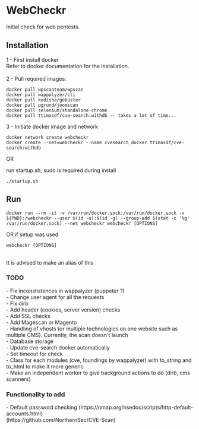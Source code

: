 # WebCheckr
Initial check for web pentests.</br>

<h2>Installation</h2>
1 - First install docker</br>
Refer to docker documentation for the installation.</br>
</br>
2 - Pull required images:</br>

```
docker pull wpscanteam/wpscan
docker pull wappalyzer/cli
docker pull kodisha/gobuster
docker pull pgrund/joomscan
docker pull selenium/standalone-chrome
docker pull ttimasdf/cve-search:withdb -- takes a lot of time...
```

3 - Initiate docker image and network</br>

```
docker network create webcheckr
docker create --net=webcheckr --name cvesearch_docker ttimasdf/cve-search:withdb
```
OR

run startup.sh, sudo is required during install

```
./startup.sh
```

<h2>Run</h2>

```
docker run --rm -it -v /var/run/docker.sock:/var/run/docker.sock -v ${PWD}:/webcheckr --user $(id -u):$(id -g) --group-add $(stat -c '%g' /var/run/docker.sock) --net webcheckr webcheckr [OPTIONS]
```

OR if setup was used

```webcheckr [OPTIONS]```

</br>
It is advised to make an alias of this
<h3>TODO</h3>
- Fix inconstistences in wappalyzer (puppeter ?) </br>
- Change user agent for all the requests</br>
- Fix dirb</br>
- Add header (cookies, server version) checks</br>
- Add SSL checks</br>
- Add Magescan or Magento</br>
- Handling of vhosts (or multiple technologies on one website such as multiple CMS). Currently, the scan doesn't launch</br>
- Database storage</br>
- Update cve-search docker automatically</br>
- Set timeout for check</br>
- Class for each modules (cve, foundings by wappalyzer) with to_string and to_html to make it more generic</br>
- Make an independent worker to give background actions to do (dirb, cms scanners)
</br>
<h3>Functionality to add</h3>
- Default password checking (https://nmap.org/nsedoc/scripts/http-default-accounts.html)</br>
(https://github.com/NorthernSec/CVE-Scan)

